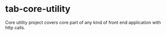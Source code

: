 # tab-core-utility
Core utility project covers core part of any kind of front end application with http calls.
